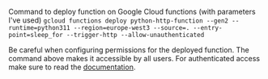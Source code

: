 Command to deploy function on Google Cloud functions (with parameters I've used)
``gcloud functions deploy python-http-function --gen2 --runtime=python311 --region=europe-west3 --source=. --entry-point=sleep_for --trigger-http --allow-unauthenticated``


Be careful when configuring permissions for the deployed function. The command above makes it accessible by all users.
For authenticated access make sure to read the [documentation](https://cloud.google.com/tasks/docs/creating-http-target-tasks#sa).
